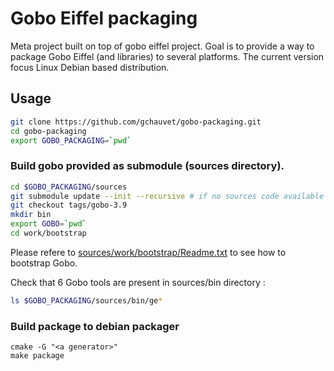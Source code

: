 # Gobo Eiffel packaging

Meta project built on top of gobo eiffel project. Goal is to provide a way to package Gobo Eiffel (and libraries) to several platforms. The current version focus Linux Debian based distribution.

## Usage

```sh
git clone https://github.com/gchauvet/gobo-packaging.git
cd gobo-packaging
export GOBO_PACKAGING=`pwd`
```

### Build gobo provided as submodule (sources directory).
```sh
cd $GOBO_PACKAGING/sources
git submodule update --init --recursive # if no sources code available
git checkout tags/gobo-3.9
mkdir bin
export GOBO=`pwd`
cd work/bootstrap
```
Please refere to [sources/work/bootstrap/Readme.txt](sources/work/bootstrap/Readme.txt) to see how to bootstrap Gobo.

Check that 6 Gobo tools are present in sources/bin directory :
```sh
ls $GOBO_PACKAGING/sources/bin/ge*
```

### Build package to debian packager
```
cmake -G "<a generator>"
make package
```
